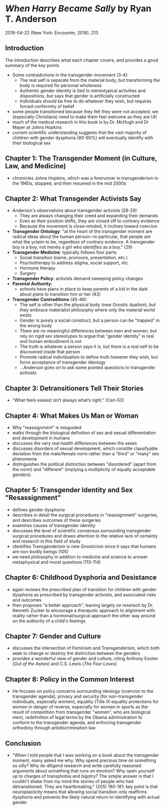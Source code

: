 # *When Harry Became Sally* by Ryan T. Anderson
2018-04-22 (New York: Encounter, 2018), 213

## Introduction
The introduction describes what each chapter covers, and provides a good summary of the key points 
- Some contradictions in the transgender movement (3-4):
  - The real self is separate from the material body, but transforming the body is required for personal wholeness
  - Authentic gender identity is tied to stereotypical activities and dispositions, but says that gender is artificially constructed
  - Individuals should be free to do whatever they wish, but requires forced conformity of belief 
- some people transitioned because they felt they were not accepted; we (especially Christians) need to make them feel welcome as they are (4)
- much of the medical research in this book is by Dr. McHugh and Dr Mayer at Johns Hopkins
- current scientific understanding suggests that the vast majority of children with gender dysphoria (80-90%) will eventually identify with their biological sex


## Chapter 1: The Transgender Moment (in Culture, Law, and Medicine)
- chronicles Johns Hopkins, which was a forerunner in transgenderism in the 1960s, stopped, and then resumed in the mid 2000s


## Chapter 2: What Transgender Activists Say
- Anderson's observations about transgender activists (28-29)
  - They are always changing their creed and expanding their demands
  - Even as their position shifts, they are closed off to contrary evidence
  - Because the movement is close-minded, it inclines toward coercion
- **Transgender Ontology**: "at the heart of the transgender moment are radical ideas about the human person—in particular, that people *are* what the yclaim to be, regardless of contrary evidence. A transgender boy *is* a boy, not merely a girl who *identifies* as a boy." (29)
- **Transgender Medicine**: typically follows four parts:
  - Social transition (name, pronouns, presentation, etc.)
  - Psychotherapy to address stigma, social support, etc.
  - Hormone therapy
  - Surgery
- **Transgender Policy**: activists demand sweeping policy changes
- **Parental Authority**: 
  - schools have plans in place to keep parents of a kid in the dark about plans to transition him or her (43)
- **Transgender Contraditions** (45-46):
  - The self is other than the physical body (new Gnostic dualism), but they embrace materialist philosophy where only the material world exists
  - Gender is purely a social construct, but a person can be "trapped" in the wrong body
  - There are no meaningful differences between men and women, but rely on rigid sex stereotypes to argue that "gender identity" is real and human embodiment is not
  - The truth is whatever a person says it is, but there is a *real* self to be discovered inside that person
  - Promote radical individualism to define truth however they wish, but force acceptance of transgender ideology
  - ...Anderson goes on to ask some pointed questions to transgender activists


## Chapter 3: Detransitioners Tell Their Stories
- “What feels easiest isn’t always what’s right.” (Cari-53)


## Chapter 4: What Makes Us Man or Woman
- Why "reassignment" is misguided
- walks through the biological definition of sex and sexual differentiation and development in humans
- discusses the very real health differences between the sexes
- discusses disorders of sexual development, which constite classifyable deviation from the male/female norm rather than a "third" or "many" sex phenomena
- distinguishes the political distinction between "disordered" (apart from the norm) and "different" (implying a multiplicity of equally acceptable genders)


## Chapter 5: Transgender Identity and Sex "Resassignment"
- defines gender dysphoria
- describes in detail the surgical procedures in "reassignment" surgeries, and describes outcomes of these surgeries
- examines causes of transgender identity
- discusses the level of scientific consensus surrounding transgender surgical procedures and draws attention to the relative lack of certainty and research in this field of study
- identifies Transgenderism is new Gnosticism since it says that humans are non-bodily beings (105)
- we need philosophy in addition to medicine and science to answer metaphysical and moral questions (113-114)


## Chapter 6: Childhood Dysphoria and Desistance
- again reviews the prescribed plan of transition for children with gender dysphoria as prescribed by transgender activists, and associated risks and outcomes
- then proposes "a better approach", leaning largely on reserach by Dr. Kenneth Zucker to encourage a theraputic approach to alignment with reality rather than a hormonal/surgical approach the other way around on the authority of a child's feelings


## Chapter 7: Gender and Culture
- discusses the intersection of Feminism and Transgenderism, which both seek to change or destroy the distinction between the genders
- provides a wonderful view of gender and culture, citing Anthony Esolen (*Out of the Ashes*) and C.S. Lewis (*The Four Loves*)


## Chapter 8: Policy in the Common Interest
- He focuses on policy concerns surrounding ideology (coercion to the transgender agenda), privacy and security (for non-transgender individuals, especially women), equality (Title IX equality protections for women in danger of reverse, especially for women in sports as the result of competition from transgender "women", who are biological men), redefinition of legal terms by the Obama administration to conform to the transgender agenda, and enforcing transgender orthodoxy through antidiscrimination law

## Conclusion
- "When I told people that I was working on a book about the transgender moment, many asked me why. Why spend precious time on something so silly? Why do diligend research and write carefully reasoned arguments about something that runs on emotion? Why open yourself up to charges of transphobia and bigotry? The simple answer is that I couldn't shake from my mind the stories of people who had detransitioned. They are heartbreaking." (205)
180-181: key point is that neuroplasticity means that allowing social transition only reaffirms dysphoria and prevents the likely natural return to identifying with actual gender 
